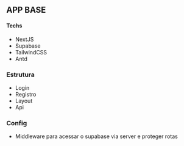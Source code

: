 ## APP BASE

#### Techs

- NextJS
- Supabase
- TailwindCSS
- Antd

### Estrutura

- Login
- Registro
- Layout
- Api

### Config

- Middleware para acessar o supabase via server e proteger rotas
